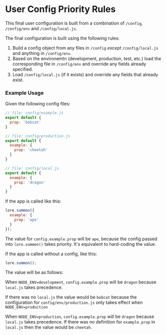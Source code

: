 # User Config Priority Rules

This final user configuration is built from a combination of `/config`, `/config/env` and `/config/local.js`.

The final configuration is built using the following rules:

1. Build a config object from any files in `/config` *except* `/config/local.js` and anything in `/config/env`.
2. Based on the environemtn (development, production, test, etc.) load the corresponding file in `/config/env` and 
override any fields already specified.
3. Load `/config/local.js` (if it exists) and override any fields that already exist.

### Example Usage

Given the following config files:

```js
// file: config/example.js
export default {
  prop: 'bobcat'
}

// file: config/production.js
export default {
  example: {
    prop: 'cheetah'
  }
}

// file: config/local.js
export default {
  example: {
    prop: 'dragon'
  }
}

```

If the app is called like this:

```js
lore.summon({
  example: {
    prop: 'ape'
  }
});
```

The value for `config.example.prop` will be `ape`, because the config passed into `lore.summon()` takes priority. It's
equivalent to hard-coding the value. 

If the app is called without a config, like this:

```js
lore.summon();
```

The value will be as follows:

When `NODE_ENV=development`, `config.example.prop` will be `dragon` because `local.js` takes precedence.  

If there was no `local.js` the value would be `bobcat` because the configuration for `config/env/production.js` 
only takes effect when `NODE_ENV=production`

When `NODE_ENV=production`, `config.example.prop` will be `dragon` because `local.js` takes precedence. If there was
no definition for `example.prop` in `local.js` then the value would be `cheetah`.
